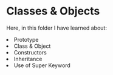 # Classes & Objects 

Here, in this folder I have learned about:
<li>Prototype</li>
<li>Class & Object</li>
<li>Constructors</li>
<li>Inheritance</li>
<li>Use of Super Keyword</li>